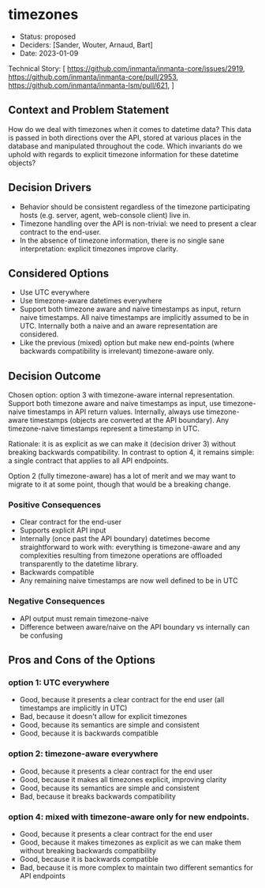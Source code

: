 # timezones

* Status: proposed
* Deciders: [Sander, Wouter, Arnaud, Bart]
* Date: 2023-01-09

Technical Story: [
    https://github.com/inmanta/inmanta-core/issues/2919,
    https://github.com/inmanta/inmanta-core/pull/2953,
    https://github.com/inmanta/inmanta-lsm/pull/621,
]

## Context and Problem Statement

How do we deal with timezones when it comes to datetime data? This data is passed in both directions over the API, stored at
various places in the database and manipulated throughout the code. Which invariants do we uphold with regards to explicit
timezone information for these datetime objects?

## Decision Drivers

* Behavior should be consistent regardless of the timezone participating hosts (e.g. server, agent, web-console client) live in.
* Timezone handling over the API is non-trivial: we need to present a clear contract to the end-user.
* In the absence of timezone information, there is no single sane interpretation: explicit timezones improve clarity.

## Considered Options

* Use UTC everywhere
* Use timezone-aware datetimes everywhere
* Support both timezone aware and naive timestamps as input, return naive timestamps. All naive timestamps are implicitly
    assumed to be in UTC. Internally both a naive and an aware representation are considered.
* Like the previous (mixed) option but make new end-points (where backwards compatibility is irrelevant) timezone-aware only.

## Decision Outcome

Chosen option: option 3 with timezone-aware internal representation. Support both timezone aware and naive timestamps as input,
use timezone-naive timestamps in API return values. Internally, always use timezone-aware timestamps (objects are converted at
the API boundary). Any timezone-naive timestamps represent a timestamp in UTC.

Rationale: it is as explicit as we can make it (decision driver 3) without breaking backwards compatibility. In contrast to
option 4, it remains simple: a single contract that applies to all API endpoints.

Option 2 (fully timezone-aware) has a lot of merit and we may want to migrate to it at some point, though that would be a
breaking change.

### Positive Consequences

* Clear contract for the end-user
* Supports explicit API input
* Internally (once past the API boundary) datetimes become straightforward to work with: everything is timezone-aware and any
    complexities resulting from timezone operations are offloaded transparently to the datetime library.
* Backwards compatible
* Any remaining naive timestamps are now well defined to be in UTC

### Negative Consequences

* API output must remain timezone-naive
* Difference between aware/naive on the API boundary vs internally can be confusing

## Pros and Cons of the Options

### option 1: UTC everywhere

* Good, because it presents a clear contract for the end user (all timestamps are implicitly in UTC)
* Bad, because it doesn't allow for explicit timezones
* Good, because its semantics are simple and consistent
* Good, because it is backwards compatible

### option 2: timezone-aware everywhere

* Good, because it presents a clear contract for the end user
* Good, because it makes all timezones explicit, improving clarity
* Good, because its semantics are simple and consistent
* Bad, because it breaks backwards compatibility

### option 4: mixed with timezone-aware only for new endpoints.

* Good, because it presents a clear contract for the end user
* Good, because it makes timezones as explicit as we can make them without breaking backwards compatibility
* Good, because it is backwards compatible
* Bad, because it is more complex to maintain two different semantics for API endpoints
